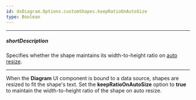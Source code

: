 ```yaml
---
id: dxDiagram.Options.customShapes.keepRatioOnAutoSize
type: Boolean
---
```

---
##### shortDescription
Specifies whether the shape maintains its width-to-height ratio on [auto resize](/api-reference/10%20UI%20Components/dxDiagram/1%20Configuration/nodes/autoSizeEnabled.md '/Documentation/ApiReference/UI_Components/dxDiagram/Configuration/nodes/#autoSizeEnabled').

---
When the **Diagram** UI component is bound to a data source, shapes are resized to fit the shape's text. Set the **keepRatioOnAutoSize** option to **true** to maintain the width-to-height ratio of the shape on auto resize.
